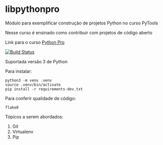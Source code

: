 # libpythonpro
Módulo para exemplificar construção de projetos Python no curso PyTools 

Nesse curso é ensinado como contribuir com projetos de código aberto 

Link para o curso [Python Pro](https://www.python.pro.br/)

[![Build Status](https://app.travis-ci.com/dancarvalho01/libpythonpro.svg?branch=main)](https://app.travis-ci.com/dancarvalho01/libpythonpro)

Suportada versão 3 de Python

Para instalar:
```console 
python3 -m venv .venv
source .venv/bin/activate 
pip install -r requirements-dev.txt 

```

Para conferir qualidade de código:
```console 
flake8
```
Tópicos a serem abordados:
 1. Git 
 2. Virtualenv
 3. Pip


